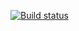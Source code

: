 [![Build status](https://ci.appveyor.com/api/projects/status/4fbe843ia85q7bim?svg=true)](https://ci.appveyor.com/project/valeriiadeikina/ah-validation)
